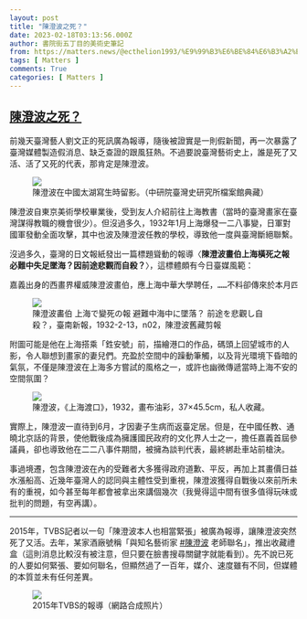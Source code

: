 ```yaml
---
layout: post
title: "陳澄波之死？"
date: 2023-02-18T03:13:56.000Z
author: 書院街五丁目的美術史筆記
from: https://matters.news/@ecthelion1993/%E9%99%B3%E6%BE%84%E6%B3%A2%E4%B9%8B%E6%AD%BB-bafybeihm24bfochsdgragdymfeqnupkyr34npzpi67gupkxererdrfofiy
tags: [ Matters ]
comments: True
categories: [ Matters ]
---
```

<!--1676690036000-->
[陳澄波之死？](https://matters.news/@ecthelion1993/%E9%99%B3%E6%BE%84%E6%B3%A2%E4%B9%8B%E6%AD%BB-bafybeihm24bfochsdgragdymfeqnupkyr34npzpi67gupkxererdrfofiy)
------

<div>
<p>前幾天臺灣藝人劉文正的死訊廣為報導，隨後被證實是一則假新聞，再一次暴露了臺灣媒體製造假消息、缺乏查證的跟風狂熱。不過要說臺灣藝術史上，誰是死了又活、活了又死的代表，那肯定是陳澄波。</p><figure class="image"><img src="https://assets.matters.news/embed/7961b8c5-06c3-466f-a21d-892440d5856f.jpeg" data-asset-id="7961b8c5-06c3-466f-a21d-892440d5856f" referrerpolicy="no-referrer"><figcaption><span>陳澄波在中國太湖寫生時留影。（中研院臺灣史研究所檔案館典藏）</span></figcaption></figure><p>陳澄波自東京美術學校畢業後，受到友人介紹前往上海教書（當時的臺灣畫家在臺灣謀得教職的機會很少）。但沒過多久，1932年1月上海爆發一二八事變，日軍對國軍發動全面攻擊，其中也波及陳澄波任教的學校，導致他一度與臺灣斷絕聯繫。</p><p>沒過多久，臺灣的日文報紙發出一篇標題聳動的報導〈<strong>陳澄波畫伯上海橫死之報　必難中失足墜海？因前途悲觀而自殺？</strong>〉，這標體頗有今日臺媒風範：</p><pre class="ql-syntax" spellcheck="false">嘉義出身的西畫界權威陳澄波畫伯，應上海中華大學聘任，……不料卻傳來於本月四、五日左右在上海身故的不幸消息。死因據說是因預測到一二八事變，為避難在乘船之際失足墜落海中，另有一說是陳氏因近來飽受經濟上的壓迫，對前途產生悲觀，導致跳海輕生。……</pre><figure class="image"><img src="https://assets.matters.news/embed/35198192-014f-4c5b-8ca7-751d65fe7f14.jpeg" data-asset-id="35198192-014f-4c5b-8ca7-751d65fe7f14" referrerpolicy="no-referrer"><figcaption><span>陳澄波畵伯 上海で變死の報 避難中海中に墜落？ 前途を悲觀し自殺？，臺南新報，1932-2-13，n02，陳澄波舊藏剪報</span></figcaption></figure><p>附圖可能是他在上海搭乘「鉎安號」前，描繪港口的作品，碼頭上回望城市的人影，令人聯想到畫家的妻兒們。充盈於空間中的躁動筆觸，以及背光環境下昏暗的氣氛，不僅是陳澄波在上海多方嘗試的風格之一，或許也幽微傳遞當時上海不安的空間氛圍？</p><figure class="image"><img src="https://assets.matters.news/embed/94ad7ad8-f29a-434e-a123-10f1e6812fa5.jpeg" data-asset-id="94ad7ad8-f29a-434e-a123-10f1e6812fa5" referrerpolicy="no-referrer"><figcaption><span>陳澄波，《上海渡口》，1932，畫布油彩，37×45.5cm，私人收藏。</span></figcaption></figure><p>實際上，陳澄波一直待到6月，才因妻子生病而返臺定居。但是，在中國任教、通曉北京話的背景，使他戰後成為擁護國民政府的文化界人士之一，擔任嘉義首屆參議員，卻也導致他在二二八事件期間，被擁為談判代表，最終綁赴車站前槍決。</p><p>事過境遷，包含陳澄波在內的受難者大多獲得政府道歉、平反，再加上其畫價日益水漲船高、近幾年臺灣人的認同與主體性受到重視，陳澄波獲得自戰後以來前所未有的重視，如今甚至每年都會被拿出來講個幾次（我覺得這中間有很多值得玩味或批判的問題，有空再講）。</p><hr><p>2015年，TVBS記者以一句「陳澄波本人也相當緊張」被廣為報導，讓陳澄波突然死了又活。去年，某家酒廠號稱「與知名藝術家 <a href="https://www.facebook.com/hashtag/%E9%99%B3%E6%BE%84%E6%B3%A2?__eep__=6&__cft__[0]=AZX3xxdbEe4OJ1cu-0q_paW5xXx3VDwOHVOaqbu-RooBylydReiw_roqfFF4aAX8QBf_vh-wKYodmmcxEwXTX1jVwNeQnv13yazvTt6uOT668UPLlUGu6NbfCNrpS_xpOGiv2V296ZIpOWIlqks7muus&__tn__=*NK-R" rel="noopener noreferrer" target="_blank">#陳澄波</a> 老師聯名」，推出收藏禮盒（這則消息比較沒有被注意，但只要在臉書搜尋關鍵字就能看到）。先不說已死的人要如何緊張、要如何聯名，但顯然過了一百年，媒介、速度雖有不同，但媒體的本質並未有任何差異。</p><figure class="image"><img src="https://assets.matters.news/embed/dc92356c-8175-4aac-99ca-e92ce55f6f9b.jpeg" data-asset-id="dc92356c-8175-4aac-99ca-e92ce55f6f9b" referrerpolicy="no-referrer"><figcaption><span>2015年TVBS的報導（網路合成照片）</span></figcaption></figure><p><br></p>
</div>
